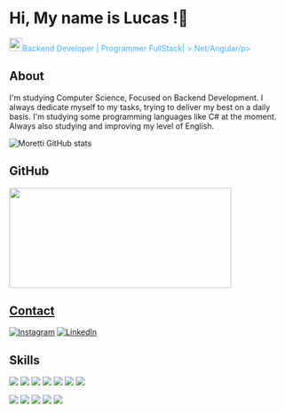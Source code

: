 

<h1 style="color: #white", font-size: 32px>Hi, My name is Lucas !👋 </h1>

<p style="color: #44AEFB"><img width="24" alt="about" src="https://em-content.zobj.net/thumbs/120/apple/354/technologist-medium-skin-tone_1f9d1-1f3fd-200d-1f4bb.png">Backend Developer | Programmer FullStack| >.Net/Angular/p>

<h2 style="color: #44AEFB, font-size: 24px">About</h2>

I'm studying Computer Science, 
Focused on Backend Development. 
I always dedicate myself to my tasks, trying to deliver my best on a daily basis. 
I'm studying some programming languages like C# at the moment. 
Always also studying and improving my level of English. 

![Moretti GitHub stats](https://github-readme-stats.vercel.app/api?username=DEVLucasMoretti&show_icons=true&theme=dracula)

<h2 style="color: #44AEFB, font-size: 24px">GitHub</h2>

<div align="left">
  <a href="https://github.com/DEVLucasMoretti">
  <img height="180" width="400" src="https://github-readme-stats.vercel.app/api/top-langs/?username=DEVLucasMoretti&layout=compact&langs_count=7&theme=transparent"/>
</div>

<h2 style="color: #44AEFB, font-size: 24px">Contact</h2>

[![Instagram](https://img.shields.io/badge/Instagram-E4405F?style=for-the-badge&logo=instagram&logoColor=white)](https://instagram.com/lucs_moretti?utm_source=qr&igshid=OGIxMTE0OTdkZA==)
[![LinkedIn](https://img.shields.io/badge/LinkedIn-0077B5?style=for-the-badge&logo=linkedin&logoColor=white)](https://www.linkedin.com/in/lucas-moretti-aa2aa1234/)

<h2 style="color: #44AEFB , font-size: 24px">Skills</h2>


![](https://img.shields.io/badge/.NET-5C2D91?style=for-the-badge&logo=.net&logoColor=white)
![](https://img.shields.io/badge/C%23-239120?style=for-the-badge&logo=c-sharp&logoColor=white)
![](https://img.shields.io/badge/HTML5-E34F26?style=for-the-badge&logo=html5&logoColor=white)
![](https://img.shields.io/badge/CSS3-1572B6?style=for-the-badge&logo=css3&logoColor=white)
![](https://img.shields.io/badge/Python-14354C?style=for-the-badge&logo=python&logoColor=white)
![](https://img.shields.io/badge/TypeScript-007ACC?style=for-the-badge&logo=typescript&logoColor=white)
![](https://img.shields.io/badge/Angular-DD0031?style=for-the-badge&logo=angular&logoColor=white)

![](https://img.shields.io/badge/Java-ED8B00?style=for-the-badge&logo=openjdk&logoColor=white)
![](https://img.shields.io/badge/JavaScript-F7DF1E?style=for-the-badge&logo=javascript&logoColor=black)
![](https://img.shields.io/badge/MySQL-00000F?style=for-the-badge&logo=mysql&logoColor=white)
![](https://img.shields.io/badge/Microsoft_SQL_Server-CC2927?style=for-the-badge&logo=microsoft-sql-server&logoColor=white)
![](https://img.shields.io/badge/Microsoft_Office-D83B01?style=for-the-badge&logo=microsoft-office&logoColor=white)
